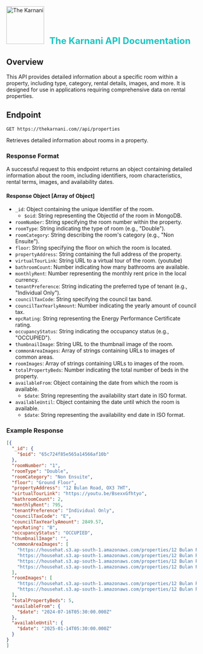
  <img src="https://thekarnani.com/_next/image?url=%2F_next%2Fstatic%2Fmedia%2Flogo.fb2f23c3.png&w=256&q=75" alt="The Karnani" style="width: 100px; margin-right: 10px;" />
  <span style="font-size: 24px; font-weight: bold; color: #1ac5c2;">The Karnani API Documentation</span>






## Overview

This API provides detailed information about a specific room within a property, including type, category, rental details, images, and more. It is designed for use in applications requiring comprehensive data on rental properties.

## Endpoint

`GET https://thekarnani.com//api/properties`

Retrieves detailed information about rooms in a property.


### Response Format

A successful request to this endpoint returns an object containing detailed information about the room, including identifiers, room characteristics, rental terms, images, and availability dates.

#### Response Object [Array of Object]

- `_id`: Object containing the unique identifier of the room.
  - `$oid`: String representing the ObjectId of the room in MongoDB.
- `roomNumber`: String specifying the room number within the property.
- `roomType`: String indicating the type of room (e.g., "Double").
- `roomCategory`: String describing the room's category (e.g., "Non Ensuite").
- `floor`: String specifying the floor on which the room is located.
- `propertyAddress`: String containing the full address of the property.
- `virtualTourLink`: String URL to a virtual tour of the room. (youtube)
- `bathroomCount`: Number indicating how many bathrooms are available.
- `monthlyRent`: Number representing the monthly rent price in the local currency.
- `tenantPreference`: String indicating the preferred type of tenant (e.g., "Individual Only").
- `councilTaxCode`: String specifying the council tax band.
- `councilTaxYearlyAmount`: Number indicating the yearly amount of council tax.
- `epcRating`: String representing the Energy Performance Certificate rating.
- `occupancyStatus`: String indicating the occupancy status (e.g., "OCCUPIED").
- `thumbnailImage`: String URL to the thumbnail image of the room.
- `commonAreaImages`: Array of strings containing URLs to images of common areas.
- `roomImages`: Array of strings containing URLs to images of the room.
- `totalPropertyBeds`: Number indicating the total number of beds in the property.
- `availableFrom`: Object containing the date from which the room is available.
  - `$date`: String representing the availability start date in ISO format.
- `availableUntil`: Object containing the date until which the room is available.
  - `$date`: String representing the availability end date in ISO format.

### Example Response

```json
[{
  "_id": {
    "$oid": "65c724f85e565a14566af10b"
  },
  "roomNumber": "1",
  "roomType": "Double",
  "roomCategory": "Non Ensuite",
  "floor": "Ground Floor",
  "propertyAddress": "12 Bulan Road, OX3 7HT",
  "virtualTourLink": "https://youtu.be/BsexxGfhtyo",
  "bathroomCount": 2,
  "monthlyRent": 795,
  "tenantPreference": "Individual Only",
  "councilTaxCode": "E",
  "councilTaxYearlyAmount": 2849.57,
  "epcRating": "B",
  "occupancyStatus": "OCCUPIED",
  "thumbnailImage": "",
  "commonAreaImages": [
    "https://househat.s3.ap-south-1.amazonaws.com/properties/12 Bulan Road, OX3 7HT/common/2.jpg",
    "https://househat.s3.ap-south-1.amazonaws.com/properties/12 Bulan Road, OX3 7HT/common/1.jpg",
    "https://househat.s3.ap-south-1.amazonaws.com/properties/12 Bulan Road, OX3 7HT/common/3.jpg",
    "https://househat.s3.ap-south-1.amazonaws.com/properties/12 Bulan Road, OX3 7HT/common/4.jpg"
  ],
  "roomImages": [
    "https://househat.s3.ap-south-1.amazonaws.com/properties/12 Bulan Road, OX3 7HT/Room1/1000022412.jpg",
    "https://househat.s3.ap-south-1.amazonaws.com/properties/12 Bulan Road, OX3 7HT/Room1/1000022415.jpg"
  ],
  "totalPropertyBeds": 5,
  "availableFrom": {
    "$date": "2024-07-16T05:30:00.000Z"
  },
  "availableUntil": {
    "$date": "2025-01-14T05:30:00.000Z"
  }
}
]
